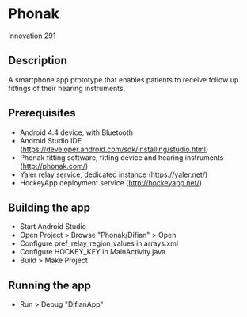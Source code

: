 # Phonak

Innovation 291

## Description

A smartphone app prototype that enables patients to receive follow up fittings of their hearing instruments.

## Prerequisites

* Android 4.4 device, with Bluetooth
* Android Studio IDE (https://developer.android.com/sdk/installing/studio.html)
* Phonak fitting software, fitting device and hearing instruments (http://phonak.com/)
* Yaler relay service, dedicated instance (https://yaler.net/)
* HockeyApp deployment service (http://hockeyapp.net/)

## Building the app

* Start Android Studio
* Open Project > Browse "Phonak/Difian" > Open
* Configure pref_relay_region_values in arrays.xml
* Configure HOCKEY_KEY in MainActivity.java
* Build > Make Project

## Running the app

* Run > Debug "DifianApp"